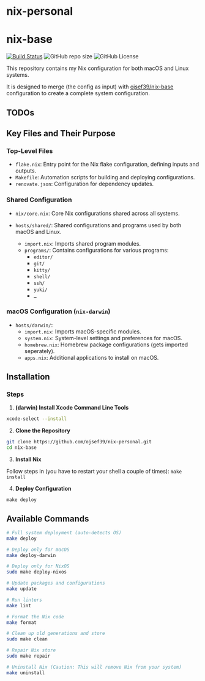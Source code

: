 # nix-personal

# nix-base

[![Build Status](https://github.com/ojsef39/nix-personal/actions/workflows/validate.yml/badge.svg)](https://github.com/ojsef39/nix-personal/actions/workflows/validate.yml)
![GitHub repo size](https://img.shields.io/github/repo-size/ojsef39/nix-personal)
![GitHub License](https://img.shields.io/github/license/ojsef39/nix-personal)

This repository contains my Nix configuration for both macOS and Linux systems.

It is designed to merge (the config as input) with [ojsef39/nix-base](https://github.com/ojsef39/nix-base) configuration to create a complete system configuration.

## TODOs

## Key Files and Their Purpose

### Top-Level Files

- `flake.nix`: Entry point for the Nix flake configuration, defining inputs and outputs.
- `Makefile`: Automation scripts for building and deploying configurations.
- `renovate.json`: Configuration for dependency updates.

### Shared Configuration

- `nix/core.nix`: Core Nix configurations shared across all systems.

- `hosts/shared/`: Shared configurations and programs used by both macOS and Linux.
  - `import.nix`: Imports shared program modules.
  - `programs/`: Contains configurations for various programs:
    - `editor/`
    - `git/`
    - `kitty/`
    - `shell/`
    - `ssh/`
    - `yuki/`
    - `…`

### macOS Configuration (`nix-darwin`)

- `hosts/darwin/`:
  - `import.nix`: Imports macOS-specific modules.
  - `system.nix`: System-level settings and preferences for macOS.
  - `homebrew.nix`: Homebrew package configurations (gets imported seperately).
  - `apps.nix`: Additional applications to install on macOS.

## Installation

### Steps

1. **(darwin) Install Xcode Command Line Tools**

```bash
xcode-select --install
```

2. **Clone the Repository**

```bash
git clone https://github.com/ojsef39/nix-personal.git
cd nix-base
```

3. **Install Nix**

Follow steps in (you have to restart your shell a couple of times):
`make install`

4. **Deploy Configuration**

`make deploy`

## Available Commands

```bash
# Full system deployment (auto-detects OS)
make deploy

# Deploy only for macOS
make deploy-darwin

# Deploy only for NixOS
sudo make deploy-nixos

# Update packages and configurations
make update

# Run linters
make lint

# Format the Nix code
make format

# Clean up old generations and store
sudo make clean

# Repair Nix store
sudo make repair

# Uninstall Nix (Caution: This will remove Nix from your system)
make uninstall
```
